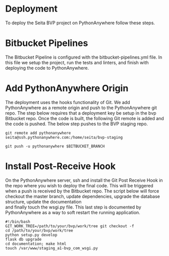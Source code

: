 # Deployment

To deploy the Seita BVP project on PythonAnywhere follow these steps.

# Bitbucket Pipelines

The Bitbucket Pipeline is configured with the bitbucket-pipelines.yml file.
In this file we setup the project, run the tests and linters, and finish with
deploying the code to PythonAnywhere.

# Add PythonAnywhere Origin

The deployment uses the hooks functionality of Git. We add PythonAnywhere as a
remote origin and push to the PythonAnywhere git repo. The step below requires that
a deployment key be setup in the bvp Bitbucket repo. Once the code is built, the following
Git remote is added and the code is pushed. The below step pushes to the BVP staging repo.

```
git remote add pythonanywhere seita@ssh.pythonanywhere.com:/home/seita/bvp-staging

git push -u pythonanywhere $BITBUCKET_BRANCH
```

# Install Post-Receive Hook

On the PythonAnywhere server, ssh and install the Git Post Receive Hook
in the repo where you wish to deploy the final code. This will be triggered when a
push is received by the Bitbucket repo.
The script below will force checkout the master branch,
update dependencies, upgrade the database structure, update the documentation \
and finally touch the wsgi.py file. This last step is documented by PythonAnywhere as
a way to soft restart the running application.

```
#!/bin/bash
GIT_WORK_TREE=/path/to/your/bvp/work/tree git checkout -f 
cd /path/to/your/bvp/work/tree
python setup.py develop
flask db upgrade
cd documentation; make html
touch /var/www/staging_a1-bvp_com_wsgi.py
```

